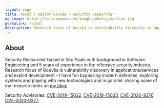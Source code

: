 ```yaml
---
layout: page
title: About | Heitor Gouvêa - Security Researcher
og_image: https://heitorgouvea.me/images/photos/section.jpg
permalink: /about
description: Research focus of Gouvêa is vulnerability discovery in applications/services and exploit development
---
```


## About

<!-- ![Image](/images/photos/profile.jpeg){:height=600px" width="360px" style="float:right; padding:10px"} -->

Security Researcher based in São Paulo with background in Software Engineering and 5 years of experience in the offensive security industry. Research focus of Gouvêa is vulnerability discovery in applications/services and exploit development - I have fun bypassing modern defenses, exploring systems and playing with new technologies and in parallel: sharing some of my research notes on [my blog](/);

Security Advisories: [CVE-2019-15032](/2019/09/17/CVE-2019-15032), [CVE-2019-15033](/2019/09/17/CVE-2019-15033), [CVE-2020-9376](/2020/03/04/CVE-2020-9376), [CVE-2020-9377](/2020/03/04/CVE-2020-9377);
